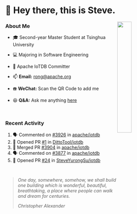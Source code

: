 # 👋 Hey there, this is Steve.

<a>
  <img align="right" width="30%" src="https://user-images.githubusercontent.com/30497621/126047807-d6858c6e-2049-4f77-b8af-f9998d1649da.jpeg"/>
</a>

### About Me
- 🎓 Second-year Master Student at Tsinghua University
- 💻 Majoring in Software Engineering
- 🚀 Apache IoTDB Committer


- 📫 **Email:** rong@apache.org
- ☎️ **WeChat:** Scan the QR Code to add me
- 😆 **Q&A:** Ask me anything <a href="https://github.com/SteveYurongSu/SteveYurongSu/issues">here</a>

<br>

### Recent Activity
<!--START_SECTION:activity-->
1. 🗣 Commented on [#3926](https://github.com/apache/iotdb/issues/3926) in [apache/iotdb](https://github.com/apache/iotdb)
2. 💪 Opened PR [#1](https://github.com/DittoTool/iotdb/pull/1) in [DittoTool/iotdb](https://github.com/DittoTool/iotdb)
3. 🎉 Merged PR [#3904](https://github.com/apache/iotdb/pull/3904) in [apache/iotdb](https://github.com/apache/iotdb)
4. 🗣 Commented on [#3877](https://github.com/apache/iotdb/issues/3877) in [apache/iotdb](https://github.com/apache/iotdb)
5. 💪 Opened PR [#24](https://github.com/SteveYurongSu/iotdb/pull/24) in [SteveYurongSu/iotdb](https://github.com/SteveYurongSu/iotdb)
<!--END_SECTION:activity-->

<br>

> *One day, somewhere, somehow, we shall build one building which is wonderful, beautiful, breathtaking, a place where people can walk and dream for centuries.*
>
> *Christopher Alexander*

